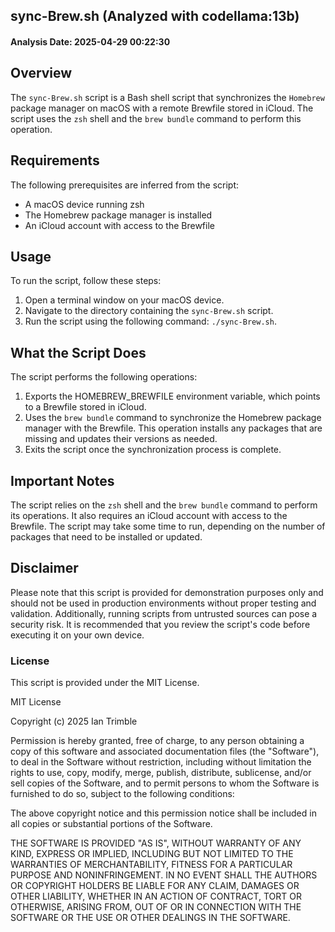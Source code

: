 
## sync-Brew.sh (Analyzed with codellama:13b)
#### Analysis Date: 2025-04-29 00:22:30

## Overview
The `sync-Brew.sh` script is a Bash shell script that synchronizes the `Homebrew` package manager on macOS with a remote Brewfile stored in iCloud. The script uses the `zsh` shell and the `brew bundle` command to perform this operation.

## Requirements
The following prerequisites are inferred from the script:

* A macOS device running zsh
* The Homebrew package manager is installed
* An iCloud account with access to the Brewfile

## Usage
To run the script, follow these steps:

1. Open a terminal window on your macOS device.
2. Navigate to the directory containing the `sync-Brew.sh` script.
3. Run the script using the following command: `./sync-Brew.sh`.

## What the Script Does
The script performs the following operations:

1. Exports the HOMEBREW_BREWFILE environment variable, which points to a Brewfile stored in iCloud.
2. Uses the `brew bundle` command to synchronize the Homebrew package manager with the Brewfile. This operation installs any packages that are missing and updates their versions as needed.
3. Exits the script once the synchronization process is complete.

## Important Notes
The script relies on the `zsh` shell and the `brew bundle` command to perform its operations. It also requires an iCloud account with access to the Brewfile. The script may take some time to run, depending on the number of packages that need to be installed or updated.

## Disclaimer
Please note that this script is provided for demonstration purposes only and should not be used in production environments without proper testing and validation. Additionally, running scripts from untrusted sources can pose a security risk. It is recommended that you review the script's code before executing it on your own device.

### License
This script is provided under the MIT License.

MIT License

Copyright (c) 2025 Ian Trimble

Permission is hereby granted, free of charge, to any person obtaining a copy of this software and associated documentation files (the "Software"), to deal in the Software without restriction, including without limitation the rights to use, copy, modify, merge, publish, distribute, sublicense, and/or sell copies of the Software, and to permit persons to whom the Software is furnished to do so, subject to the following conditions:

The above copyright notice and this permission notice shall be included in all copies or substantial portions of the Software.

THE SOFTWARE IS PROVIDED "AS IS", WITHOUT WARRANTY OF ANY KIND, EXPRESS OR IMPLIED, INCLUDING BUT NOT LIMITED TO THE WARRANTIES OF MERCHANTABILITY, FITNESS FOR A PARTICULAR PURPOSE AND NONINFRINGEMENT. IN NO EVENT SHALL THE AUTHORS OR COPYRIGHT HOLDERS BE LIABLE FOR ANY CLAIM, DAMAGES OR OTHER LIABILITY, WHETHER IN AN ACTION OF CONTRACT, TORT OR OTHERWISE, ARISING FROM, OUT OF OR IN CONNECTION WITH THE SOFTWARE OR THE USE OR OTHER DEALINGS IN THE SOFTWARE.
